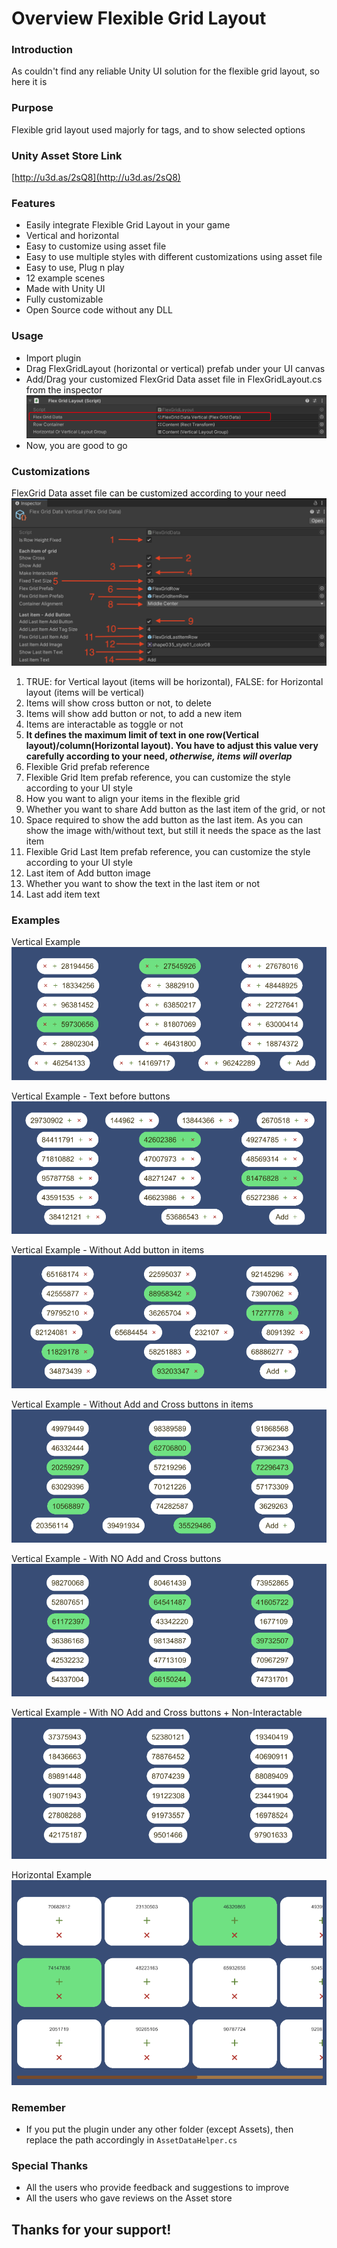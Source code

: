 # Overview Flexible Grid Layout #

### Introduction ###
As couldn't find any reliable Unity UI solution for the flexible grid layout, so here it is

### Purpose ###
Flexible grid layout used majorly for tags, and to show selected options

### Unity Asset Store Link ###

[http://u3d.as/2sQ8](http://u3d.as/2sQ8)

### Features ###
* Easily integrate Flexible Grid Layout in your game
* Vertical and horizontal
* Easy to customize using asset file
* Easy to use multiple styles with different customizations using asset file
* Easy to use, Plug n play
* 12 example scenes
* Made with Unity UI
* Fully customizable
* Open Source code without any DLL

### Usage ###
* Import plugin
* Drag FlexGridLayout (horizontal or vertical) prefab under your UI canvas
* Add/Drag your customized FlexGrid Data asset file in FlexGridLayout.cs from the inspector
![Flex Grid Layout.jpg](https://github.com/mohsinkhan26/flex-grid-layout/blob/main/Screenshots/Flex%20Grid%20Layout.jpg)
* Now, you are good to go

### Customizations ###
FlexGrid Data asset file can be customized according to your need
![Flex Grid Data.png](https://github.com/mohsinkhan26/flex-grid-layout/blob/main/Screenshots/Flex%20Grid%20Data.png)

1. TRUE: for Vertical layout (items will be horizontal), FALSE: for Horizontal layout (items will be vertical)
2. Items will show cross button or not, to delete
3. Items will show add button or not, to add a new item
4. Items are interactable as toggle or not
5. **It defines the maximum limit of text in one row(Vertical layout)/column(Horizontal layout). You have to adjust this value very carefully according to your need, _otherwise, items will overlap_**
6. Flexible Grid prefab reference
7. Flexible Grid Item prefab reference, you can customize the style according to your UI style
8. How you want to align your items in the flexible grid
9. Whether you want to share Add button as the last item of the grid, or not
10. Space required to show the add button as the last item. As you can show the image with/without text, but still it needs the space as the last item
11. Flexible Grid Last Item prefab reference, you can customize the style according to your UI style
12. Last item of Add button image
13. Whether you want to show the text in the last item or not
14. Last add item text

### Examples ###
Vertical Example
![Vertical Example-00.png](https://github.com/mohsinkhan26/flex-grid-layout/blob/main/Examples/Vertical%20Example-00.png)

Vertical Example - Text before buttons
![Vertical Example-01-Text before buttons.png](https://github.com/mohsinkhan26/flex-grid-layout/blob/main/Examples/Vertical%20Example-01-Text%20before%20buttons.png)

Vertical Example - Without Add button in items
![Vertical Example-02-Without Add in items.png](https://github.com/mohsinkhan26/flex-grid-layout/blob/main/Examples/Vertical%20Example-02-Without%20Add%20in%20items.png)

Vertical Example - Without Add and Cross buttons in items
![Vertical Example-03-Without Add and Cross in items.png](https://github.com/mohsinkhan26/flex-grid-layout/blob/main/Examples/Vertical%20Example-03-Without%20Add%20and%20Cross%20in%20items.png)

Vertical Example - With NO Add and Cross buttons
![Vertical Example-04-With NO Add and Cross.png](https://github.com/mohsinkhan26/flex-grid-layout/blob/main/Examples/Vertical%20Example-04-With%20NO%20Add%20and%20Cross.png)

Vertical Example - With NO Add and Cross buttons + Non-Interactable
![Vertical Example-05-With NO Add and Cross + Non-Interactable.png](https://github.com/mohsinkhan26/flex-grid-layout/blob/main/Examples/Vertical%20Example-05-With%20NO%20Add%20and%20Cross%20+%20Non-Interactable.png)

Horizontal Example
![Horizontal Example-00.png](https://github.com/mohsinkhan26/flex-grid-layout/blob/main/Examples/Horizontal%20Example-00.png)

### Remember ###
* If you put the plugin under any other folder (except Assets), then replace the path accordingly in `AssetDataHelper.cs`

### Special Thanks ###

* All the users who provide feedback and suggestions to improve
* All the users who gave reviews on the Asset store


## Thanks for your support! ##